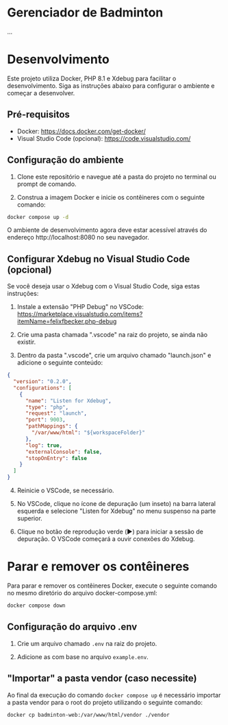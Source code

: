 # Gerenciador de Badminton

...

# Desenvolvimento

Este projeto utiliza Docker, PHP 8.1 e Xdebug para facilitar o desenvolvimento. Siga as instruções abaixo para configurar o ambiente e começar a desenvolver.

## Pré-requisitos

- Docker: https://docs.docker.com/get-docker/
- Visual Studio Code (opcional): https://code.visualstudio.com/

## Configuração do ambiente

1. Clone este repositório e navegue até a pasta do projeto no terminal ou prompt de comando.

2. Construa a imagem Docker e inicie os contêineres com o seguinte comando:

```bash
docker compose up -d
```

O ambiente de desenvolvimento agora deve estar acessível através do endereço http://localhost:8080 no seu navegador.

## Configurar Xdebug no Visual Studio Code (opcional)

Se você deseja usar o Xdebug com o Visual Studio Code, siga estas instruções:

1. Instale a extensão "PHP Debug" no VSCode: https://marketplace.visualstudio.com/items?itemName=felixfbecker.php-debug

2. Crie uma pasta chamada ".vscode" na raiz do projeto, se ainda não existir.

3. Dentro da pasta ".vscode", crie um arquivo chamado "launch.json" e adicione o seguinte conteúdo:

```json
{
  "version": "0.2.0",
  "configurations": [
    {
      "name": "Listen for Xdebug",
      "type": "php",
      "request": "launch",
      "port": 9003,
      "pathMappings": {
        "/var/www/html": "${workspaceFolder}"
      },
      "log": true,
      "externalConsole": false,
      "stopOnEntry": false
    }
  ]
}
```

4. Reinicie o VSCode, se necessário.

5. No VSCode, clique no ícone de depuração (um inseto) na barra lateral esquerda e selecione "Listen for Xdebug" no menu suspenso na parte superior.

6. Clique no botão de reprodução verde (▶️) para iniciar a sessão de depuração. O VSCode começará a ouvir conexões do Xdebug.

# Parar e remover os contêineres

Para parar e remover os contêineres Docker, execute o seguinte comando no mesmo diretório do arquivo docker-compose.yml:

```bash
docker compose down
```

## Configuração do arquivo .env

1. Crie um arquivo chamado `.env` na raiz do projeto.

2. Adicione as com base no arquivo `example.env`.


## "Importar" a pasta vendor (caso necessite)

Ao final da execução do comando `docker compose up` é necessário importar a pasta vendor para o root do projeto utilizando o seguinte comando:

```bash
docker cp badminton-web:/var/www/html/vendor ./vendor
```